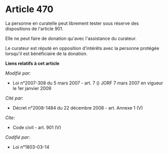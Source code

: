 # Article 470

La personne en curatelle peut librement tester sous réserve des dispositions de l'article 901. 

Elle ne peut faire de donation qu'avec l'assistance du curateur. 

Le curateur est réputé en opposition d'intérêts avec la personne protégée lorsqu'il est bénéficiaire de la donation.

**Liens relatifs à cet article**

_Modifié par_:

  - Loi n°2007-308 du 5 mars 2007 - art. 7 () JORF 7 mars 2007 en vigueur le 1er janvier 2009

_Cité par_:

  - Décret n°2008-1484 du 22 décembre 2008 - art. Annexe 1 (V)

_Cite_:

  - Code civil - art. 901 (V)

_Codifié par_:

  - Loi n°1803-03-14
